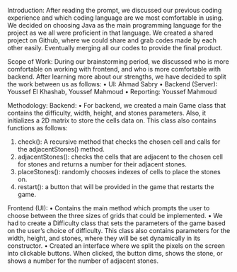 Introduction:
After reading the prompt, we discussed our previous coding experience and which coding language are we most comfortable in using. We decided on choosing Java as the main programming language for the project as we all were proficient in that language. We created a shared project on Github, where we could share and grab codes made by each other easily. Eventually merging all our codes to provide the final product.

Scope of Work:
During our brainstorming period, we discussed who is more comfortable on working with frontend, and who is more comfortable with backend. After learning more about our strengths, we have decided to split the work between us as follows:
•	UI: Ahmad Sabry
•	Backend (Server): Youssef El Khashab, Youssef Mahmoud
•	Reporting: Youssef Mahmoud


Methodology:
Backend:
•	For backend, we created a main Game class that contains the difficulty, width, height, and stones parameters. Also, it initializes a 2D matrix to store the cells data on. This class also contains functions as follows:
1.	check(): A recursive method that checks the chosen cell and calls for the adjacentStones() method.
2.	adjacentStones(): checks the cells that are adjacent to the chosen cell for stones and returns a number for their adjacent stones.
3.	placeStones(): randomly chooses indexes of cells to place the stones on.
4.	restart(): a button that will be provided in the game that restarts the game.

Frontend (UI):
•	Contains the main method which prompts the user to choose between the three sizes of grids that could be implemented.
•	We had to create a Difficulty class that sets the parameters of the game based on the user’s choice of difficulty. This class also contains parameters for the width, height, and stones, where they will be set dynamically in its constructor. 
•	Created an interface where we split the pixels on the screen into clickable buttons. When clicked, the button dims, shows the stone, or shows a number for the number of adjacent stones.
